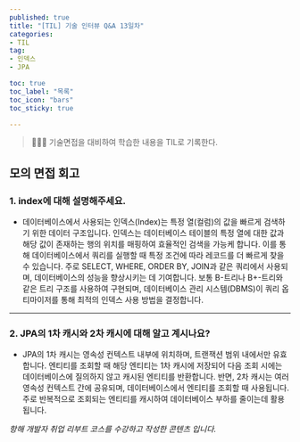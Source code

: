 ```yaml
---
published: true
title: "[TIL] 기술 인터뷰 Q&A 13일차"
categories: 
- TIL
tag:
- 인덱스
- JPA

toc: true
toc_label: "목록"
toc_icon: "bars"
toc_sticky: true

---
```

> 👩🏻‍💻 기술면접을 대비하여 학습한 내용을 TIL로 기록한다.

## 모의 면접 회고
### 1. index에 대해 설명해주세요.

* 데이터베이스에서 사용되는 인덱스(Index)는 특정 열(컬럼)의 값을 빠르게 검색하기 위한 데이터 구조입니다. 인덱스는 데이터베이스 테이블의 특정 열에 대한 값과 해당 값이 존재하는 행의 위치를 매핑하여 효율적인 검색을 가능케 합니다. 이를 통해 데이터베이스에서 쿼리를 실행할 때 특정 조건에 따라 레코드를 더 빠르게 찾을 수 있습니다. 주로 SELECT, WHERE, ORDER BY, JOIN과 같은 쿼리에서 사용되며, 데이터베이스의 성능을 향상시키는 데 기여합니다. 보통 B-트리나 B+-트리와 같은 트리 구조를 사용하여 구현되며, 데이터베이스 관리 시스템(DBMS)이 쿼리 옵티마이저를 통해 최적의 인덱스 사용 방법을 결정합니다.

---

### 2. JPA의 1차 캐시와 2차 캐시에 대해 알고 계시나요?

* JPA의 1차 캐시는 영속성 컨텍스트 내부에 위치하며, 트랜잭션 범위 내에서만 유효합니다. 엔티티를 조회할 때 해당 엔티티는 1차 캐시에 저장되어 다음 조회 시에는 데이터베이스에 질의하지 않고 캐시된 엔티티를 반환합니다. 반면, 2차 캐시는 여러 영속성 컨텍스트 간에 공유되며, 데이터베이스에서 엔티티를 조회할 때 사용됩니다. 주로 반복적으로 조회되는 엔티티를 캐시하여 데이터베이스 부하를 줄이는데 활용됩니다.

_항해 개발자 취업 리부트 코스를 수강하고 작성한 콘텐츠 입니다._